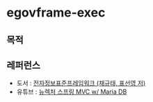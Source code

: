 # egovframe-exec

## 목적

## 레퍼런스

- 도서 : [전자정보표준프레임워크 (채규태, 표선영 저)](http://www.kyobobook.co.kr/product/detailViewKor.laf?ejkGb=KOR&mallGb=KOR&barcode=9791186710371)
- 유튜브 : [뉴렉처 스프링 MVC w/ Maria DB](https://www.youtube.com/watch?v=Tay7ad2rmAc) 

